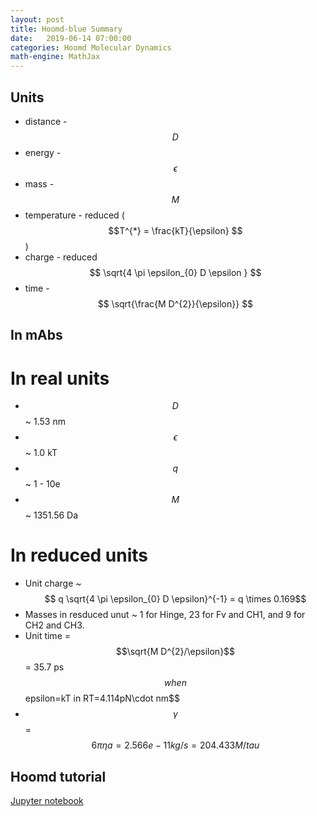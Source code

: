```yaml
---
layout: post
title: Hoomd-blue Summary
date:   2019-06-14 07:00:00
categories: Hoomd Molecular Dynamics
math-engine: MathJax
---
```


<script src="https://cdn.mathjax.org/mathjax/latest/MathJax.js?config=TeX-AMS-MML_HTMLorMML" type="text/javascript">
</script>

## Units ##
* distance - $$D$$
* energy - $$\epsilon$$
* mass - $$M$$
* temperature - reduced ($$T^{*} = \frac{kT}{\epsilon} $$)
* charge - reduced $$ \sqrt{4 \pi \epsilon_{0} D \epsilon } $$
* time - $$ \sqrt{\frac{M D^{2}}{\epsilon}} $$

## In mAbs ##

# In real units #
* $$D$$ ~ 1.53 nm
* $$\epsilon$$ ~ 1.0 kT
* $$q$$ ~ 1 - 10e
* $$M$$ ~ 1351.56 Da

# In reduced units #
* Unit charge ~ $$ q \sqrt{4 \pi \epsilon_{0} D \epsilon}^{-1} = q \times 0.169$$
* Masses in resduced unut ~ 1 for Hinge, 23 for Fv and CH1, and 9 for CH2 and CH3.
* Unit time = $$\sqrt{M D^{2}/\epsilon}$$ = 35.7 ps$$ when $$epsilon=kT in RT=4.114pN\cdot nm$$
* $$\gamma$$ = $$6 \pi \eta a = 2.566e-11 kg/s = 204.433 M/tau$$

## Hoomd tutorial ##
[Jupyter notebook](https://nbviewer.jupyter.org/github/joaander/hoomd-examples/blob/master/index.ipynb)